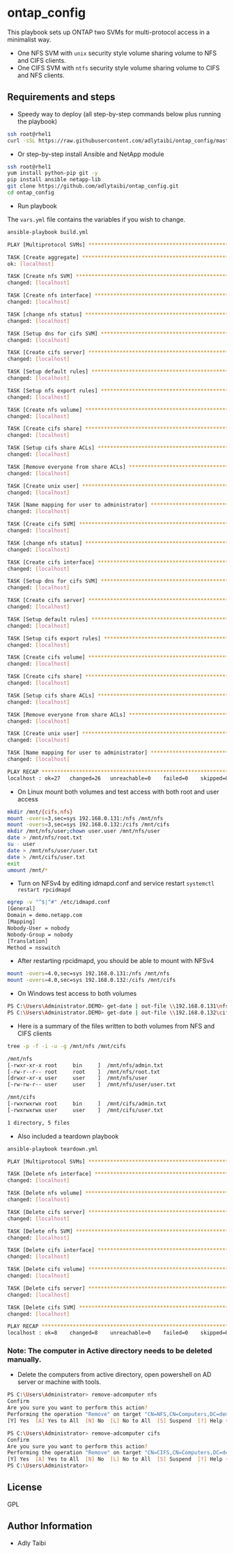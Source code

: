 ontap_config
============

This playbook sets up ONTAP two SVMs for multi-protocol access in a minimalist way.
- One NFS SVM with `unix` security style volume sharing volume to NFS and CIFS clients.
- One CIFS SVM with `ntfs` security style volume sharing volume to CIFS and NFS clients.

Requirements and steps
----------------------

- Speedy way to deploy (all step-by-step commands below plus running the playbook)

```bash
ssh root@rhel1
curl -sSL https://raw.githubusercontent.com/adlytaibi/ontap_config/master/build.sh|bash
```

- Or step-by-step install Ansible and NetApp module

```bash
ssh root@rhel1
yum install python-pip git -y
pip install ansible netapp-lib
git clone https://github.com/adlytaibi/ontap_config.git
cd ontap_config
```

- Run playbook

The `vars.yml` file contains the variables if you wish to change.

```bash
ansible-playbook build.yml

PLAY [Multiprotocol SVMs] **************************************************************

TASK [Create aggregate] ****************************************************************
ok: [localhost]

TASK [Create nfs SVM] ******************************************************************
changed: [localhost]

TASK [Create nfs interface] ************************************************************
changed: [localhost]

TASK [change nfs status] ***************************************************************
changed: [localhost]

TASK [Setup dns for cifs SVM] **********************************************************
changed: [localhost]

TASK [Create cifs server] **************************************************************
changed: [localhost]

TASK [Setup default rules] *************************************************************
changed: [localhost]

TASK [Setup nfs export rules] **********************************************************
changed: [localhost]

TASK [Create nfs volume] ***************************************************************
changed: [localhost]

TASK [Create cifs share] ***************************************************************
changed: [localhost]

TASK [Setup cifs share ACLs] ***********************************************************
changed: [localhost]

TASK [Remove everyone from share ACLs] *************************************************
changed: [localhost]

TASK [Create unix user] ****************************************************************
changed: [localhost]

TASK [Name mapping for user to administrator] ******************************************
changed: [localhost]

TASK [Create cifs SVM] *****************************************************************
changed: [localhost]

TASK [change nfs status] ***************************************************************
changed: [localhost]

TASK [Create cifs interface] ***********************************************************
changed: [localhost]

TASK [Setup dns for cifs SVM] **********************************************************
changed: [localhost]

TASK [Create cifs server] **************************************************************
changed: [localhost]

TASK [Setup default rules] *************************************************************
changed: [localhost]

TASK [Setup cifs export rules] *********************************************************
changed: [localhost]

TASK [Create cifs volume] **************************************************************
changed: [localhost]

TASK [Create cifs share] ***************************************************************
changed: [localhost]

TASK [Setup cifs share ACLs] ***********************************************************
changed: [localhost]

TASK [Remove everyone from share ACLs] *************************************************
changed: [localhost]

TASK [Create unix user] ****************************************************************
changed: [localhost]

TASK [Name mapping for user to administrator] ******************************************
changed: [localhost]

PLAY RECAP *****************************************************************************
localhost : ok=27   changed=26   unreachable=0    failed=0    skipped=0    rescued=0    ignored=0
```

- On Linux mount both volumes and test access with both root and user access

```bash
mkdir /mnt/{cifs,nfs}
mount -overs=3,sec=sys 192.168.0.131:/nfs /mnt/nfs
mount -overs=3,sec=sys 192.168.0.132:/cifs /mnt/cifs
mkdir /mnt/nfs/user;chown user.user /mnt/nfs/user
date > /mnt/nfs/root.txt
su - user
date > /mnt/nfs/user/user.txt
date > /mnt/cifs/user.txt
exit
umount /mnt/*
```

- Turn on NFSv4 by editing idmapd.conf and service restart `systemctl restart rpcidmapd`

```bash
egrep -v "^$|^#" /etc/idmapd.conf
[General]
Domain = demo.netapp.com
[Mapping]
Nobody-User = nobody
Nobody-Group = nobody
[Translation]
Method = nsswitch
```

- After restarting rpcidmapd, you should be able to mount with NFSv4

```bash
mount -overs=4.0,sec=sys 192.168.0.131:/nfs /mnt/nfs
mount -overs=4.0,sec=sys 192.168.0.132:/cifs /mnt/cifs
```

- On Windows test access to both volumes

```bash
PS C:\Users\Administrator.DEMO> get-date | out-file \\192.168.0.131\nfs\admin.txt
PS C:\Users\Administrator.DEMO> get-date | out-file \\192.168.0.132\cifs\admin.txt
```

- Here is a summary of the files written to both volumes from NFS and CIFS clients

```bash
tree -p -f -i -u -g /mnt/nfs /mnt/cifs

/mnt/nfs
[-rwxr-xr-x root     bin     ]  /mnt/nfs/admin.txt
[-rw-r--r-- root     root    ]  /mnt/nfs/root.txt
[drwxr-xr-x user     user    ]  /mnt/nfs/user
[-rw-rw-r-- user     user    ]  /mnt/nfs/user/user.txt

/mnt/cifs
[-rwxrwxrwx root     bin     ]  /mnt/cifs/admin.txt
[-rwxrwxrwx user     user    ]  /mnt/cifs/user.txt

1 directory, 5 files
```

- Also included a teardown playbook

```bash
ansible-playbook teardown.yml

PLAY [Multiprotocol SVMs] **************************************************************

TASK [Delete nfs interface] ************************************************************
changed: [localhost]

TASK [Delete nfs volume] ***************************************************************
changed: [localhost]

TASK [Delete cifs server] **************************************************************
changed: [localhost]

TASK [Delete nfs SVM] ******************************************************************
changed: [localhost]

TASK [Delete cifs interface] ***********************************************************
changed: [localhost]

TASK [Delete cifs volume] **************************************************************
changed: [localhost]

TASK [Delete cifs server] **************************************************************
changed: [localhost]

TASK [Delete cifs SVM] *****************************************************************
changed: [localhost]

PLAY RECAP *****************************************************************************
localhost : ok=8    changed=8    unreachable=0    failed=0    skipped=0    rescued=0    ignored=0
```

### Note: The computer in Active directory needs to be deleted manually.

- Delete the computers from active directory, open powershell on AD server or machine with tools.

```bash
PS C:\Users\Administrator> remove-adcomputer nfs
Confirm
Are you sure you want to perform this action?
Performing the operation "Remove" on target "CN=NFS,CN=Computers,DC=demo,DC=netapp,DC=com".
[Y] Yes  [A] Yes to All  [N] No  [L] No to All  [S] Suspend  [?] Help (default is "Y"):

PS C:\Users\Administrator> remove-adcomputer cifs
Confirm
Are you sure you want to perform this action?
Performing the operation "Remove" on target "CN=CIFS,CN=Computers,DC=demo,DC=netapp,DC=com".
[Y] Yes  [A] Yes to All  [N] No  [L] No to All  [S] Suspend  [?] Help (default is "Y"):
PS C:\Users\Administrator>
```

License
-------

GPL

Author Information
------------------

- Adly Taibi

